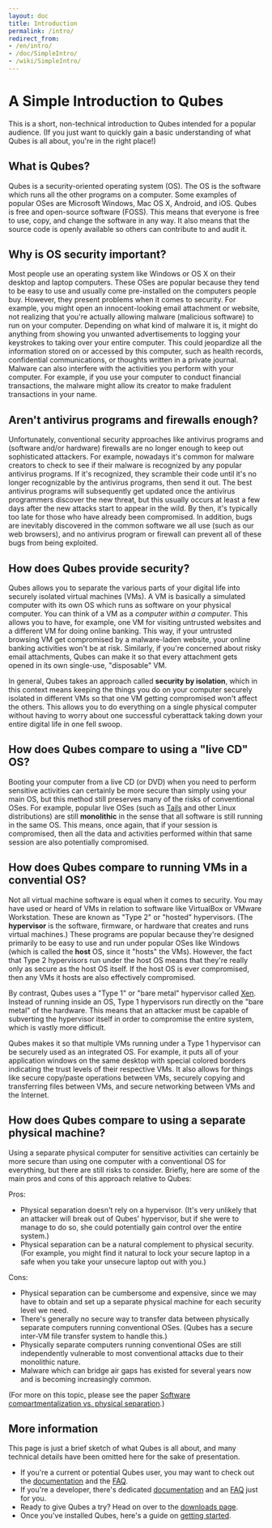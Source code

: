 ```yaml
---
layout: doc
title: Introduction
permalink: /intro/
redirect_from:
- /en/intro/
- /doc/SimpleIntro/
- /wiki/SimpleIntro/
---
```


A Simple Introduction to Qubes
==============================

This is a short, non-technical introduction to Qubes intended for a popular audience. (If you just want to quickly gain a basic understanding of what Qubes is all about, you're in the right place!)

What is Qubes?
--------------

Qubes is a security-oriented operating system (OS). The OS is the software which runs all the other programs on a computer. Some examples of popular OSes are Microsoft Windows, Mac OS X, Android, and iOS. Qubes is free and open-source software (FOSS). This means that everyone is free to use, copy, and change the software in any way. It also means that the source code is openly available so others can contribute to and audit it.

Why is OS security important?
-----------------------------

Most people use an operating system like Windows or OS X on their desktop and laptop computers. These OSes are popular because they tend to be easy to use and usually come pre-installed on the computers people buy. However, they present problems when it comes to security. For example, you might open an innocent-looking email attachment or website, not realizing that you're actually allowing malware (malicious software) to run on your computer. Depending on what kind of malware it is, it might do anything from showing you unwanted advertisements to logging your keystrokes to taking over your entire computer. This could jeopardize all the information stored on or accessed by this computer, such as health records, confidential communications, or thoughts written in a private journal. Malware can also interfere with the activities you perform with your computer. For example, if you use your computer to conduct financial transactions, the malware might allow its creator to make fradulent transactions in your name.

Aren't antivirus programs and firewalls enough?
-----------------------------------------------

Unfortunately, conventional security approaches like antivirus programs and (software and/or hardware) firewalls are no longer enough to keep out sophisticated attackers. For example, nowadays it's common for malware creators to check to see if their malware is recognized by any popular antivirus programs. If it's recognized, they scramble their code until it's no longer recognizable by the antivirus programs, then send it out. The best antivirus programs will subsequently get updated once the antivirus programmers discover the new threat, but this usually occurs at least a few days after the new attacks start to appear in the wild. By then, it's typically too late for those who have already been compromised. In addition, bugs are inevitably discovered in the common software we all use (such as our web browsers), and no antivirus program or firewall can prevent all of these bugs from being exploited.

How does Qubes provide security?
--------------------------------

Qubes allows you to separate the various parts of your digital life into securely isolated virtual machines (VMs). A VM is basically a simulated computer with its own OS which runs as software on your physical computer. You can think of a VM as a *computer within a computer*. This allows you to have, for example, one VM for visiting untrusted websites and a different VM for doing online banking. This way, if your untrusted browsing VM get compromised by a malware-laden website, your online banking activities won't be at risk. Similarly, if you're concerned about risky email attachments, Qubes can make it so that every attachment gets opened in its own single-use, "disposable" VM.

In general, Qubes takes an approach called **security by isolation**, which in this context means keeping the things you do on your computer securely isolated in different VMs so that one VM getting compromised won't affect the others. This allows you to do everything on a single physical computer without having to worry about one successful cyberattack taking down your entire digital life in one fell swoop.

How does Qubes compare to using a "live CD" OS?
-----------------------------------------------

Booting your computer from a live CD (or DVD) when you need to perform sensitive activities can certainly be more secure than simply using your main OS, but this method still preserves many of the risks of conventional OSes. For example, popular live OSes (such as [Tails](https://tails.boum.org/) and other Linux distributions) are still **monolithic** in the sense that all software is still running in the same OS. This means, once again, that if your session is compromised, then all the data and activities performed within that same session are also potentially compromised.

How does Qubes compare to running VMs in a convential OS?
---------------------------------------------------------

Not all virtual machine software is equal when it comes to security. You may have used or heard of VMs in relation to software like VirtualBox or VMware Workstation. These are known as "Type 2" or "hosted" hypervisors. (The **hypervisor** is the software, firmware, or hardware that creates and runs virtual machines.) These programs are popular because they're designed primarily to be easy to use and run under popular OSes like Windows (which is called the **host** OS, since it "hosts" the VMs). However, the fact that Type 2 hypervisors run under the host OS means that they're really only as secure as the host OS itself. If the host OS is ever compromised, then any VMs it hosts are also effectively compromised.

By contrast, Qubes uses a "Type 1" or "bare metal" hypervisor called [Xen](http://www.xenproject.org). Instead of running inside an OS, Type 1 hypervisors run directly on the "bare metal" of the hardware. This means that an attacker must be capable of subverting the hypervisor itself in order to compromise the entire system, which is vastly more difficult.

Qubes makes it so that multiple VMs running under a Type 1 hypervisor can be securely used as an integrated OS. For example, it puts all of your application windows on the same desktop with special colored borders indicating the trust levels of their respective VMs. It also allows for things like secure copy/paste operations between VMs, securely copying and transferring files between VMs, and secure networking between VMs and the Internet.

How does Qubes compare to using a separate physical machine?
------------------------------------------------------------

Using a separate physical computer for sensitive activities can certainly be more secure than using one computer with a conventional OS for everything, but there are still risks to consider. Briefly, here are some of the main pros and cons of this approach relative to Qubes:

Pros:

-   Physical separation doesn't rely on a hypervisor. (It's very unlikely that an attacker will break out of Qubes' hypervisor, but if she were to manage to do so, she could potentially gain control over the entire system.)
-   Physical separation can be a natural complement to physical security. (For example, you might find it natural to lock your secure laptop in a safe when you take your unsecure laptop out with you.)

Cons:

-   Physical separation can be cumbersome and expensive, since we may have to obtain and set up a separate physical machine for each security level we need.
-   There's generally no secure way to transfer data between physically separate computers running conventional OSes. (Qubes has a secure inter-VM file transfer system to handle this.)
-   Physically separate computers running conventional OSes are still independently vulnerable to most conventional attacks due to their monolithic nature.
-   Malware which can bridge air gaps has existed for several years now and is becoming increasingly common.

(For more on this topic, please see the paper [Software compartmentalization vs. physical separation](http://www.invisiblethingslab.com/resources/2014/Software_compartmentalization_vs_physical_separation.pdf).)

More information
----------------

This page is just a brief sketch of what Qubes is all about, and many technical details have been omitted here for the sake of presentation.

-   If you're a current or potential Qubes user, you may want to check out the [documentation](/doc/) and the [FAQ](/doc/user-faq/).
-   If you're a developer, there's dedicated [documentation](/doc/system-doc/) and an [FAQ](/doc/devel-faq/) just for you.
-   Ready to give Qubes a try? Head on over to the [downloads page](/downloads/).
-   Once you've installed Qubes, here's a guide on [getting started](/doc/getting-started/).

